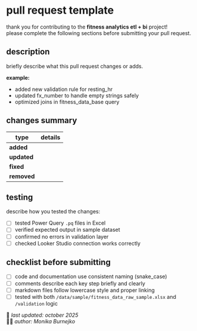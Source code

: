 # pull request template
thank you for contributing to the **fitness analytics etl + bi** project!  
please complete the following sections before submitting your pull request.

## description
briefly describe what this pull request changes or adds.  

**example:**
- added new validation rule for resting_hr  
- updated fx_number to handle empty strings safely  
- optimized joins in fitness_data_base query

## changes summary
| type | details |
|------|----------|
| **added** | |
| **updated** | |
| **fixed** | |
| **removed** | |

## testing
describe how you tested the changes:
- [ ] tested Power Query `.pq` files in Excel  
- [ ] verified expected output in sample dataset  
- [ ] confirmed no errors in validation layer  
- [ ] checked Looker Studio connection works correctly  

## checklist before submitting
- [ ] code and documentation use consistent naming (snake_case)  
- [ ] comments describe each key step briefly and clearly  
- [ ] markdown files follow lowercase style and proper linking  
- [ ] tested with both `/data/sample/fitness_data_raw_sample.xlsx` and `/validation` logic  

📅 *last updated: october 2025*  
👩‍💻 *author: Monika Burnejko*
